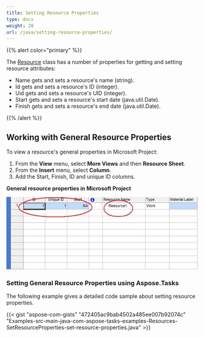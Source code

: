 ```yaml
---
title: Setting Resource Properties
type: docs
weight: 20
url: /java/setting-resource-properties/
---
```


{{% alert color="primary" %}} 

The [Resource](https://apireference.aspose.com/tasks/java/com.aspose.tasks/Resource) class has a number of properties for getting and setting resource attributes:

- Name gets and sets a resource's name (string).
- Id gets and sets a resource's ID (integer).
- Uid gets and sets a resource's UID (integer).
- Start gets and sets a resource's start date (java.util.Date).
- Finish gets and sets a resource's end date (java.util.Date).

{{% /alert %}} 
## **Working with General Resource Properties**
To view a resource's general properties in Microsoft Project:

1. From the **View** menu, select **More Views** and then **Resource Sheet**.
2. From the **Insert** menu, select **Column**.
3. Add the Start, Finish, ID and unique ID columns.


**General resource properties in Microsoft Project** 

![todo:image_alt_text](setting-resource-properties_1.png)
### **Setting General Resource Properties using Aspose.Tasks**
The following example gives a detailed code sample about setting resource properties.

{{< gist "aspose-com-gists" "472405ac9bab4502a485ee007b92074c" "Examples-src-main-java-com-aspose-tasks-examples-Resources-SetResourceProperties-set-resource-properties.java" >}}
